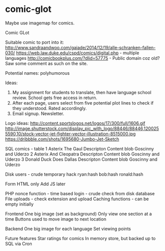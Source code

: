 comic-glot
==========


Maybe use imagemap for comics.


Comic GLot

Suitable comic to port into it:
http://www.sandraandwoo.com/gaiade/2014/12/19/alle-schranken-fallen-030/
https://web.law.duke.edu/cspd/comics/digital.php - multiple languages
http://comicbookplus.com/?dlid=57775 - Public domain coz old? Saw some comment as such on the site.


Potential names:
polyhumorous

Ideas:
1. My assignment for students to translate, then have language school review. School gets free access in return.
2. After each page, users select from five potential plot lines to check if they understood. Rated accordingly.
3. Email signup. Newsletter.

Logo ideas:
http://content.sportslogos.net/logos/17/300/full/1606.gif
http://image.shutterstock.com/display_pic_with_logo/88446/88446,1200255590,10/stock-vector-jet-fighter-vector-illustration-8515000.jpg
https://dribbble.com/shots/1695680-Jumbo-Jet-Sketch



SQL
	comics - table
		1	Asterix			The Gaul		Descripton		Content blob	Goscinny and Uderzo
		2	Asterix			And Cleopatra	Descripton		Content blob	Goscinny and Uderzo
		3	Donald Duck		Does Dallas		Descripton		Content blob	Goscinny and Uderzo

Disk
	users - crude temporary hack
		ryan:hash
		bob:hash
		ronald:hash

Form
	HTML only
	Add JS later

PHP
	nonce function - time based
	login - crude check from disk database
	File uploads - check extension and upload
	Caching functions - can be empty initially

Frontend
	One big image (set as background)
	Only view one section at a time
	Buttons used to move image to next location

Backend
	One big image for each language
	Set viewing points

Future features
	Star ratings for comics
		In memory store, but backed up to SQL via Cron

